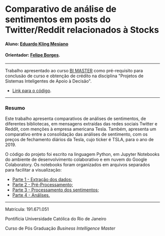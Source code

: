 # Comparativo de análise de sentimentos em posts do Twitter/Reddit relacionados à Stocks

#### Aluno: [Eduardo Kling Mesiano](https://github.com/DuduKling)
#### Orientador: [Felipe Borges](https://github.com/FelipeBorgesC).

---

Trabalho apresentado ao curso [BI MASTER](https://ica.puc-rio.ai/bi-master) como pré-requisito para conclusão de curso e obtenção de crédito na disciplina "Projetos de Sistemas Inteligentes de Apoio à Decisão".

- [Link para o código](https://github.com/DuduKling/stocks-sentiment-analysis).

---

### Resumo

Este trabalho apresenta comparativos de análises de sentimentos, de diferentes bibliotecas, em mensagens extraídas das redes sociais Twitter e Reddit, com menções à empresa americana Tesla. Também, apresenta um comparativo entre a consolidação das análises de sentimento, com os preços de fechamento diários da Tesla, cujo ticker é TSLA, para o ano de 2019.

O código do projeto foi escrito na linguagem Python, em Jupyter Notebooks do ambiente de desenvolvimento colaborativo e em nuvem do Google Colaboratory. Os notebooks foram organizados em arquivos separados para facilitar a visualização:

- [Parte 1 - Extração dos dados;](./Parte_1_Extração_dos_dados.ipynb)
- [Parte 2 - Pré-Processamento;](./Parte_2_Pré_Processamento.ipynb)
- [Parte 3 - Processamento dos sentimentos;](./Parte_3_Processamento_dos_sentimentos.ipynb)
- [Parte 4 - Análises.](./Parte_4_Análises.ipynb)

---

Matrícula: 191.671.051

Pontifícia Universidade Católica do Rio de Janeiro

Curso de Pós Graduação *Business Intelligence Master*
